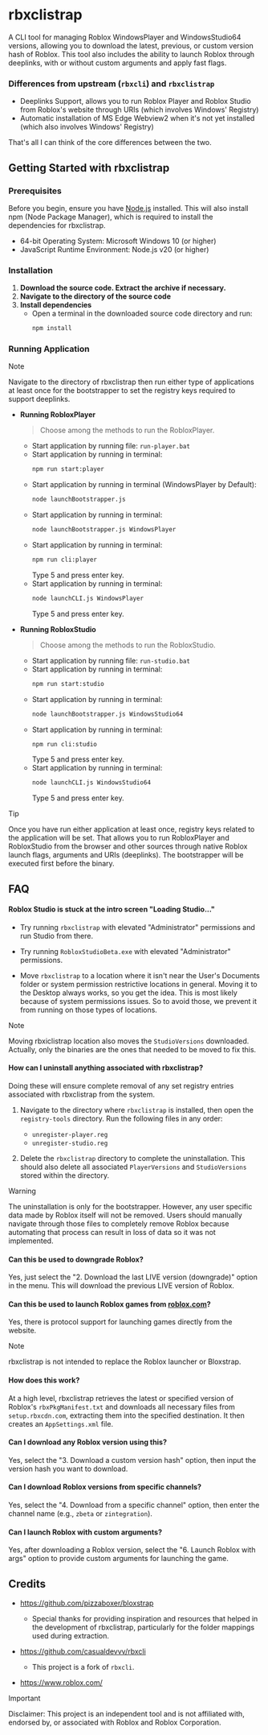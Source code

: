 # rbxclistrap

A CLI tool for managing Roblox WindowsPlayer and WindowsStudio64 versions, allowing you to download the latest, previous, or custom version hash of Roblox. This tool also includes the ability to launch Roblox through deeplinks, with or without custom arguments and apply fast flags.

### Differences from upstream (`rbxcli`) and `rbxclistrap`
- Deeplinks Support, allows you to run Roblox Player and Roblox Studio from Roblox's website through URIs (which involves Windows' Registry)
- Automatic installation of MS Edge Webview2 when it's not yet installed (which also involves Windows' Registry)

That's all I can think of the core differences between the two.

## Getting Started with rbxclistrap

### Prerequisites

Before you begin, ensure you have [Node.js](https://nodejs.org/) installed. This will also install npm (Node Package Manager), which is required to install the dependencies for rbxclistrap.

- 64-bit Operating System: Microsoft Windows 10 (or higher)
- JavaScript Runtime Environment: Node.js v20 (or higher)

### Installation

1. **Download the source code. Extract the archive if necessary.**
2. **Navigate to the directory of the source code**
3. **Install dependencies**
   - Open a terminal in the downloaded source code directory and run:
     ```bash
     npm install
     ```

### Running Application
> [!NOTE]
> Navigate to the directory of rbxclistrap then run either type of applications at least once for the bootstrapper to set the registry keys required to support deeplinks.

- **Running RobloxPlayer**
    > Choose among the methods to run the RobloxPlayer.

    - Start application by running file:
      `run-player.bat`
    - Start application by running in terminal:
      ```bash
      npm run start:player
      ```
    - Start application by running in terminal (WindowsPlayer by Default):
      ```bash
      node launchBootstrapper.js
      ```
    - Start application by running in terminal:
      ```bash
      node launchBootstrapper.js WindowsPlayer
      ```
    - Start application by running in terminal:
      ```bash
      npm run cli:player
      ```
      Type 5 and press enter key.
    - Start application by running in terminal:
      ```bash
      node launchCLI.js WindowsPlayer
      ```
      Type 5 and press enter key.

- **Running RobloxStudio**
    > Choose among the methods to run the RobloxStudio.

    - Start application by running file:
      `run-studio.bat`
    - Start application by running in terminal:
      ```bash
      npm run start:studio
      ```
    - Start application by running in terminal:
      ```bash
      node launchBootstrapper.js WindowsStudio64
      ```
    - Start application by running in terminal:
      ```bash
      npm run cli:studio
      ```
      Type 5 and press enter key.
    - Start application by running in terminal:
      ```bash
      node launchCLI.js WindowsStudio64
      ```
      Type 5 and press enter key.

> [!TIP]
> Once you have run either application at least once, registry keys related to the application will be set. That allows you to run RobloxPlayer and RobloxStudio from the browser and other sources through native Roblox launch flags, arguments and URIs (deeplinks). The bootstrapper will be executed first before the binary.

## FAQ

#### Roblox Studio is stuck at the intro screen "Loading Studio..."

- Try running `rbxclistrap` with elevated "Administrator" permissions and run Studio from there.

- Try running `RobloxStudioBeta.exe` with elevated "Administrator" permissions.

- Move `rbxclistrap` to a location where it isn't near the User's Documents folder or system permission restrictive locations in general. Moving it to the Desktop always works, so you get the idea. This is most likely because of system permissions issues. So to avoid those, we prevent it from running on those types of locations.


> [!NOTE]
> Moving rbxiclistrap location also moves the `StudioVersions` downloaded. Actually, only the binaries are the ones that needed to be moved to fix this.

#### How can I uninstall anything associated with rbxclistrap?

Doing these will ensure complete removal of any set registry entries associated with rbxclistrap from the system.

1. Navigate to the directory where `rbxclistrap` is installed, then open the `registry-tools` directory. Run the following files in any order:
   - `unregister-player.reg`
   - `unregister-studio.reg`

2. Delete the `rbxclistrap` directory to complete the uninstallation. This should also delete all associated `PlayerVersions` and `StudioVersions` stored within the directory.

> [!WARNING]
> The uninstallation is only for the bootstrapper. However, any user specific data made by Roblox itself will not be removed. Users should manually navigate through those files to completely remove Roblox because automating that process can result in loss of data so it was not implemented.

#### Can this be used to downgrade Roblox?

Yes, just select the "2. Download the last LIVE version (downgrade)" option in the menu. This will download the previous LIVE version of Roblox.

#### Can this be used to launch Roblox games from [roblox.com](https://roblox.com)?

Yes, there is protocol support for launching games directly from the website.
> [!NOTE]
> rbxclistrap is not intended to replace the Roblox launcher or Bloxstrap.

#### How does this work?

At a high level, rbxclistrap retrieves the latest or specified version of Roblox's `rbxPkgManifest.txt` and downloads all necessary files from `setup.rbxcdn.com`, extracting them into the specified destination. It then creates an `AppSettings.xml` file.

#### Can I download any Roblox version using this?

Yes, select the "3. Download a custom version hash" option, then input the version hash you want to download.

#### Can I download Roblox versions from specific channels?

Yes, select the "4. Download from a specific channel" option, then enter the channel name (e.g., `zbeta` or `zintegration`).

#### Can I launch Roblox with custom arguments?

Yes, after downloading a Roblox version, select the "6. Launch Roblox with args" option to provide custom arguments for launching the game.

## Credits

- https://github.com/pizzaboxer/bloxstrap
  - Special thanks for providing inspiration and resources that helped in the development of rbxclistrap, particularly for the folder mappings used during extraction.

- https://github.com/casualdevvv/rbxcli
  - This project is a fork of `rbxcli`.

- https://www.roblox.com/
> [!IMPORTANT]
> Disclaimer: This project is an independent tool and is not affiliated with, endorsed by, or associated with Roblox and Roblox Corporation.
